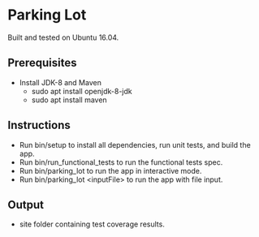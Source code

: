 # Parking Lot

Built and tested on Ubuntu 16.04. 
## Prerequisites
*	Install JDK-8 and Maven
	*	sudo apt install openjdk-8-jdk
	*	sudo apt install maven

## Instructions
*	Run bin/setup to install all dependencies, run unit tests, and build the app.
*	Run bin/run_functional_tests to run the functional tests spec.
*	Run bin/parking_lot to run the app in interactive mode. 
*	Run bin/parking_lot <inputFile\> to run the app with file input. 
 
## Output
*	site folder containing test coverage results. 
